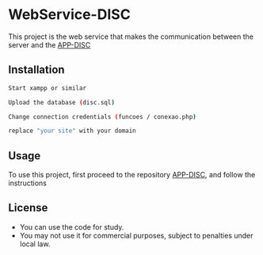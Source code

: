 # WebService-DISC

This project is the web service that makes the communication between the server and the [APP-DISC](https://github.com/carlosfloresta/APP-DISC)


## Installation


```bash
Start xampp or similar
```
```bash
Upload the database (disc.sql)
```
```bash
Change connection credentials (funcoes / conexao.php)
```
```bash
replace "your site" with your domain
```


## Usage


To use this project, first proceed to the repository [APP-DISC](https://github.com/carlosfloresta/APP-DISC), and follow the instructions



## License
- You can use the code for study.
- You may not use it for commercial purposes, subject to penalties under local law.
